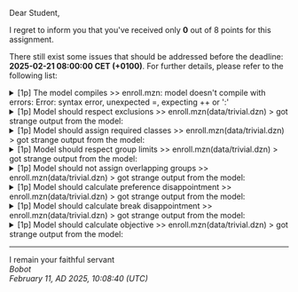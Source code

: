 Dear Student,

I regret to inform you that you've received only **0** out of 8 points for this assignment.

There still exist some issues that should be addressed before the deadline: **2025-02-21 08:00:00 CET (+0100)**. For further details, please refer to the following list:

<details><summary>[1p] The model compiles &gt;&gt; enroll.mzn: model doesn&#x27;t compile with errors: Error: syntax error, unexpected =, expecting ++ or &#x27;:&#x27;</summary></details>
<details><summary>[1p] Model should respect exclusions &gt;&gt; enroll.mzn(data/trivial.dzn) &gt; got strange output from the model:</summary>/tmp/tmpsrmwta6h/student/enroll.mzn:56.12:<br>&nbsp;&nbsp;&nbsp;&nbsp;let&nbsp;{g&nbsp;=&nbsp;assigned_group[s,&nbsp;c]}&nbsp;in<br>&nbsp;&nbsp;&nbsp;&nbsp;&nbsp;&nbsp;&nbsp;&nbsp;&nbsp;&nbsp;&nbsp;^<br>Error:&nbsp;syntax&nbsp;error,&nbsp;unexpected&nbsp;=,&nbsp;expecting&nbsp;++&nbsp;or&nbsp;':'</details>
<details><summary>[1p] Model should assign required classes &gt;&gt; enroll.mzn(data/trivial.dzn) &gt; got strange output from the model:</summary>/tmp/tmpuzopy6q0/student/enroll.mzn:56.12:<br>&nbsp;&nbsp;&nbsp;&nbsp;let&nbsp;{g&nbsp;=&nbsp;assigned_group[s,&nbsp;c]}&nbsp;in<br>&nbsp;&nbsp;&nbsp;&nbsp;&nbsp;&nbsp;&nbsp;&nbsp;&nbsp;&nbsp;&nbsp;^<br>Error:&nbsp;syntax&nbsp;error,&nbsp;unexpected&nbsp;=,&nbsp;expecting&nbsp;++&nbsp;or&nbsp;':'</details>
<details><summary>[1p] Model should respect group limits &gt;&gt; enroll.mzn(data/trivial.dzn) &gt; got strange output from the model:</summary>/tmp/tmp2054yhpm/student/enroll.mzn:56.12:<br>&nbsp;&nbsp;&nbsp;&nbsp;let&nbsp;{g&nbsp;=&nbsp;assigned_group[s,&nbsp;c]}&nbsp;in<br>&nbsp;&nbsp;&nbsp;&nbsp;&nbsp;&nbsp;&nbsp;&nbsp;&nbsp;&nbsp;&nbsp;^<br>Error:&nbsp;syntax&nbsp;error,&nbsp;unexpected&nbsp;=,&nbsp;expecting&nbsp;++&nbsp;or&nbsp;':'</details>
<details><summary>[1p] Model should not assign overlapping groups &gt;&gt; enroll.mzn(data/trivial.dzn) &gt; got strange output from the model:</summary>/tmp/tmpdr9znssc/student/enroll.mzn:56.12:<br>&nbsp;&nbsp;&nbsp;&nbsp;let&nbsp;{g&nbsp;=&nbsp;assigned_group[s,&nbsp;c]}&nbsp;in<br>&nbsp;&nbsp;&nbsp;&nbsp;&nbsp;&nbsp;&nbsp;&nbsp;&nbsp;&nbsp;&nbsp;^<br>Error:&nbsp;syntax&nbsp;error,&nbsp;unexpected&nbsp;=,&nbsp;expecting&nbsp;++&nbsp;or&nbsp;':'</details>
<details><summary>[1p] Model should calculate preference disappointment &gt;&gt; enroll.mzn(data/trivial.dzn) &gt; got strange output from the model:</summary>/tmp/tmpfoau7uc6/student/enroll.mzn:56.12:<br>&nbsp;&nbsp;&nbsp;&nbsp;let&nbsp;{g&nbsp;=&nbsp;assigned_group[s,&nbsp;c]}&nbsp;in<br>&nbsp;&nbsp;&nbsp;&nbsp;&nbsp;&nbsp;&nbsp;&nbsp;&nbsp;&nbsp;&nbsp;^<br>Error:&nbsp;syntax&nbsp;error,&nbsp;unexpected&nbsp;=,&nbsp;expecting&nbsp;++&nbsp;or&nbsp;':'</details>
<details><summary>[1p] Model should calculate break disappointment &gt;&gt; enroll.mzn(data/trivial.dzn) &gt; got strange output from the model:</summary>/tmp/tmp3e68pagv/student/enroll.mzn:56.12:<br>&nbsp;&nbsp;&nbsp;&nbsp;let&nbsp;{g&nbsp;=&nbsp;assigned_group[s,&nbsp;c]}&nbsp;in<br>&nbsp;&nbsp;&nbsp;&nbsp;&nbsp;&nbsp;&nbsp;&nbsp;&nbsp;&nbsp;&nbsp;^<br>Error:&nbsp;syntax&nbsp;error,&nbsp;unexpected&nbsp;=,&nbsp;expecting&nbsp;++&nbsp;or&nbsp;':'</details>
<details><summary>[1p] Model should calculate objective &gt;&gt; enroll.mzn(data/trivial.dzn) &gt; got strange output from the model:</summary>/tmp/tmpeixu63xc/student/enroll.mzn:56.12:<br>&nbsp;&nbsp;&nbsp;&nbsp;let&nbsp;{g&nbsp;=&nbsp;assigned_group[s,&nbsp;c]}&nbsp;in<br>&nbsp;&nbsp;&nbsp;&nbsp;&nbsp;&nbsp;&nbsp;&nbsp;&nbsp;&nbsp;&nbsp;^<br>Error:&nbsp;syntax&nbsp;error,&nbsp;unexpected&nbsp;=,&nbsp;expecting&nbsp;++&nbsp;or&nbsp;':'</details>

-----------
I remain your faithful servant\
_Bobot_\
_February 11, AD 2025, 10:08:40 (UTC)_